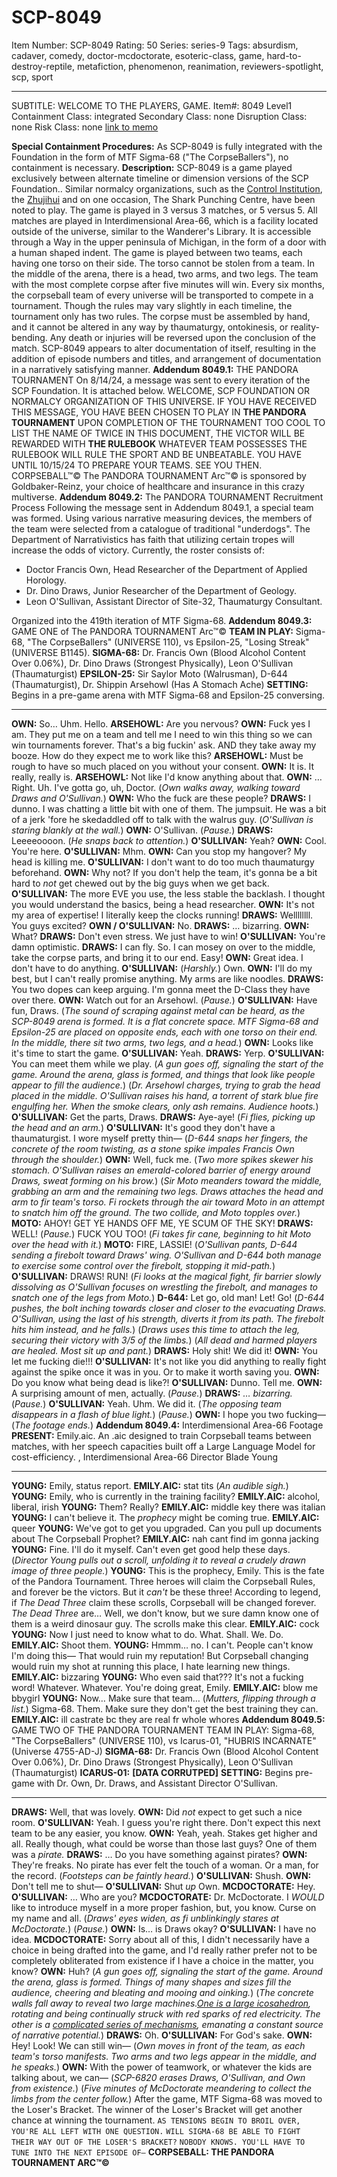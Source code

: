 # SCP-8049
Item Number: SCP-8049
Rating: 50
Series: series-9
Tags: absurdism, cadaver, comedy, doctor-mcdoctorate, esoteric-class, game, hard-to-destroy-reptile, metafiction, phenomenon, reanimation, reviewers-spotlight, scp, sport

---

SUBTITLE: WELCOME TO THE PLAYERS, GAME.
Item#: 8049
Level1
Containment Class:
integrated
Secondary Class:
none
Disruption Class:
none
Risk Class:
none
[link to memo](/classification-committee-memo)  

**Special Containment Procedures:** As SCP-8049 is fully integrated with the Foundation in the form of MTF Sigma-68 ("The CorpseBallers"), no containment is necessary.
**Description:** SCP-8049 is a game played exclusively between alternate timeline or dimension versions of the SCP Foundation.. Similar normalcy organizations, such as the [Control Institution](https://scp-wiki.wikidot.com/scp-8399), the [Zhujihui](http://scp-int.wikidot.com/k-s-g-hub) and on one occasion, The Shark Punching Centre, have been noted to play. The game is played in 3 versus 3 matches, or 5 versus 5.
All matches are played in Interdimensional Area-66, which is a facility located outside of the universe, similar to the Wanderer's Library. It is accessible through a Way in the upper peninsula of Michigan, in the form of a door with a human shaped indent.
The game is played between two teams, each having one torso on their side. The torso cannot be stolen from a team. In the middle of the arena, there is a head, two arms, and two legs. The team with the most complete corpse after five minutes will win.
Every six months, the corpseball team of every universe will be transported to compete in a tournament. Though the rules may vary slightly in each timeline, the tournament only has two rules. The corpse must be assembled by hand, and it cannot be altered in any way by thaumaturgy, ontokinesis, or reality-bending. Any death or injuries will be reversed upon the conclusion of the match.
SCP-8049 appears to alter documentation of itself, resulting in the addition of episode numbers and titles, and arrangement of documentation in a narratively satisfying manner.
**Addendum 8049.1:** THE PANDORA TOURNAMENT
On 8/14/24, a message was sent to every iteration of the SCP Foundation. It is attached below.
WELCOME, SCP FOUNDATION OR NORMALCY ORGANIZATION OF THIS UNIVERSE.
IF YOU HAVE RECEIVED THIS MESSAGE, YOU HAVE BEEN CHOSEN TO PLAY IN
**THE PANDORA TOURNAMENT**
UPON COMPLETION OF THE TOURNAMENT TOO COOL TO LIST THE NAME OF TWICE IN THIS DOCUMENT, THE VICTOR WILL BE REWARDED WITH
**THE RULEBOOK**
WHATEVER TEAM POSSESSES
THE RULEBOOK
WILL RULE THE SPORT AND BE UNBEATABLE.
YOU HAVE UNTIL 10/15/24 TO PREPARE YOUR TEAMS.
SEE YOU THEN.
CORPSEBALL™© The PANDORA TOURNAMENT Arc™© is sponsored by Goldbaker-Reinz, your choice of healthcare and insurance in this crazy multiverse.
**Addendum 8049.2:** The PANDORA TOURNAMENT Recruitment Process
Following the message sent in Addendum 8049.1, a special team was formed. Using various narrative measuring devices, the members of the team were selected from a catalogue of traditional "underdogs". The Department of Narrativistics has faith that utilizing certain tropes will increase the odds of victory.
Currently, the roster consists of:
  * Doctor Francis Own, Head Researcher of the Department of Applied Horology.
  * Dr. Dino Draws, Junior Researcher of the Department of Geology.
  * Leon O'Sullivan, Assistant Director of Site-32, Thaumaturgy Consultant.

Organized into the 419th iteration of MTF Sigma-68.
**Addendum 8049.3:** GAME ONE of The PANDORA TOURNAMENT Arc™©
**TEAM IN PLAY:**
Sigma-68, "The CorpseBallers" (UNIVERSE 110), vs Epsilon-25, "Losing Streak" (UNIVERSE B1145).
**SIGMA-68:** Dr. Francis Own (Blood Alcohol Content Over 0.06%), Dr. Dino Draws (Strongest Physically), Leon O'Sullivan (Thaumaturgist)
**EPSILON-25:** Sir Saylor Moto (Walrusman), D-644 (Thaumaturgist), Dr. Shippin Arsehowl (Has A Stomach Ache)
**SETTING:** Begins in a pre-game arena with MTF Sigma-68 and Epsilon-25 conversing.
* * *
**OWN:** So… Uhm. Hello.
**ARSEHOWL:** Are you nervous?
**OWN:** Fuck yes I am. They put me on a team and tell me I need to win this thing so we can win tournaments forever. That's a big fuckin' ask. AND they take away my booze. How do they expect me to work like this?
**ARSEHOWL:** Must be rough to have so much placed on you without your consent.
**OWN:** It is. It really, really is.
**ARSEHOWL:** Not like I'd know anything about that.
**OWN:** … Right. Uh. I've gotta go, uh, Doctor.
(_Own walks away, walking toward Draws and O'Sullivan._)
**OWN:** Who the fuck are these people?
**DRAWS:** I dunno. I was chatting a little bit with one of them. The jumpsuit. He was a bit of a jerk 'fore he skedaddled off to talk with the walrus guy.
(_O'Sullivan is staring blankly at the wall._)
**OWN:** O'Sullivan.
(_Pause._)
**DRAWS:** Leeeeoooon.
(_He snaps back to attention._)
**O'SULLIVAN:** Yeah?
**OWN:** Cool. You're here.
**O'SULLIVAN:** Mhm.
**OWN:** Can you stop my hangover? My head is killing me.
**O'SULLIVAN:** I don't want to do too much thaumaturgy beforehand.
**OWN:** Why not? If you don't help the team, it's gonna be a bit hard to _not_ get chewed out by the big guys when we get back.
**O'SULLIVAN:** The more EVE you use, the less stable the backlash. I thought you would understand the basics, being a head researcher.
**OWN:** It's not my area of expertise! I literally keep the clocks running!
**DRAWS:** Wellllllll. You guys excited?
**OWN / O'SULLIVAN:** No.
**DRAWS:** … bizarring.
**OWN:** What?
**DRAWS:** Don't even stress. We just have to win!
**O'SULLIVAN:** You're damn optimistic.
**DRAWS:** I can fly. So. I can mosey on over to the middle, take the corpse parts, and bring it to our end. Easy!
**OWN:** Great idea. I don't have to do anything.
**O'SULLIVAN:** (_Harshly._) Own.
**OWN:** I'll do my best, but I can't really promise anything. My arms are like noodles.
**DRAWS:** You two dopes can keep arguing. I'm gonna meet the D-Class they have over there.
**OWN:** Watch out for an Arsehowl.
(_Pause._)
**O'SULLIVAN:** Have fun, Draws.
(_The sound of scraping against metal can be heard, as the SCP-8049 arena is formed. It is a flat concrete space. MTF Sigma-68 and Epsilon-25 are placed on opposite ends, each with one torso on their end. In the middle, there sit two arms, two legs, and a head._)
**OWN:** Looks like it's time to start the game.
**O'SULLIVAN:** Yeah.
**DRAWS:** Yerp.
**O'SULLIVAN:** You can meet them while we play.
(_A gun goes off, signaling the start of the game. Around the arena, glass is formed, and things that look like people appear to fill the audience._)
(_Dr. Arsehowl charges, trying to grab the head placed in the middle. O'Sullivan raises his hand, a torrent of stark blue fire engulfing her. When the smoke clears, only ash remains. Audience hoots._)
**O'SULLIVAN:** Get the parts, Draws.
**DRAWS:** Aye-aye!
(_Fi flies, picking up the head and an arm._)
**O'SULLIVAN:** It's good they don't have a thaumaturgist. I wore myself pretty thin—
(_D-644 snaps her fingers, the concrete of the room twisting, as a stone spike impales Francis Own through the shoulder._)
**OWN:** Well, fuck me.
(_Two more spikes skewer his stomach. O'Sullivan raises an emerald-colored barrier of energy around Draws, sweat forming on his brow._)
(_Sir Moto meanders toward the middle, grabbing an arm and the remaining two legs. Draws attaches the head and arm to fir team's torso. Fi rockets through the air toward Moto in an attempt to snatch him off the ground. The two collide, and Moto topples over._)
**MOTO:** AHOY! GET YE HANDS OFF ME, YE SCUM OF THE SKY!
**DRAWS:** WELL! (_Pause._) FUCK YOU TOO! (_Fi takes fir cane, beginning to hit Moto over the head with it._)
**MOTO:** FIRE, LASSIE!
(_O'Sullivan pants, D-644 sending a firebolt toward Draws' wing. O'Sullivan and D-644 both manage to exercise some control over the firebolt, stopping it mid-path._)
**O'SULLIVAN:** DRAWS! RUN!
(_Fi looks at the magical fight, fir barrier slowly dissolving as O'Sullivan focuses on wrestling the firebolt, and manages to snatch one of the legs from Moto._)
**D-644:** Let go, old man! Let! Go!
(_D-644 pushes, the bolt inching towards closer and closer to the evacuating Draws. O'Sullivan, using the last of his strength, diverts it from its path. The firebolt hits him instead, and he falls._)
(_Draws uses this time to attach the leg, securing their victory with 3/5 of the limbs._)
(_All dead and harmed players are healed. Most sit up and pant._)
**DRAWS:** Holy shit! We did it!
**OWN:** You let me fucking die!!!
**O'SULLIVAN:** It's not like you did anything to really fight against the spike once it was in you. Or to make it worth saving you.
**OWN:** Do you know what being dead is like?!
**O'SULLIVAN:** Dunno. Tell me.
**OWN:** A surprising amount of men, actually.
(_Pause._)
**DRAWS:** _… bizarring._
(_Pause._)
**O'SULLIVAN:** Yeah. Uhm. We did it.
(_The opposing team disappears in a flash of blue light._)
(_Pause._)
**OWN:** I hope you two fucking—
(_The footage ends._)
**Addendum 8049.4:** Interdimensional Area-66 Footage
**PRESENT:** Emily.aic. An .aic designed to train Corpseball teams between matches, with her speech capacities built off a Large Language Model for cost-efficiency. , Interdimensional Area-66 Director Blade Young
* * *
**YOUNG:** Emily, status report.
**EMILY.AIC:** stat tits
(_An audible sigh._)
**YOUNG:** Emily, who is currently in the training facility?
**EMILY.AIC:** alcohol, liberal, irish
**YOUNG:** Them? Really?
**EMILY.AIC:** middle key there was italian
**YOUNG:** I can't believe it. The _prophecy_ might be coming true.
**EMILY.AIC:** queer
**YOUNG:** We've got to get you upgraded. Can you pull up documents about The Corpseball Prophet?
**EMILY.AIC:** nah cant find im gonna jacking
**YOUNG:** Fine. I'll do it myself. Can't even get good help these days.
(_Director Young pulls out a scroll, unfolding it to reveal a crudely drawn image of three people._)
**YOUNG:** This is the prophecy, Emily. This is the fate of the Pandora Tournament. Three heroes will claim the Corpseball Rules, and forever be the victors. But it _can't_ be these three! According to legend, if _The Dead Three_ claim these scrolls, Corpseball will be changed forever. _The Dead Three_ are… Well, we don't know, but we sure damn know one of them is a weird dinosaur guy. The scrolls make this clear.
**EMILY.AIC:** cock
**YOUNG:** Now I just need to know what to do. What. Shall. We. Do.
**EMILY.AIC:** Shoot them.
**YOUNG:** Hmmm… no. I can't. People can't know I'm doing this— That would ruin my reputation! But Corpseball changing would ruin my shot at running this place, I hate learning new things.
**EMILY.AIC:** bizzaring
**YOUNG:** Who even said that??? It's not a fucking word! Whatever. Whatever. You're doing great, Emily.
**EMILY.AIC:** blow me bbygirl
**YOUNG:** Now… Make sure that team… (_Mutters, flipping through a list._) Sigma-68. Them. Make sure they don't get the best training they can.
**EMILY.AIC:** ill castrate bc they are real fr whole whores
**Addendum 8049.5:** GAME TWO OF THE PANDORA TOURNAMENT
TEAM IN PLAY:
Sigma-68, "The CorpseBallers" (UNIVERSE 110), vs Icarus-01, "HUBRIS INCARNATE" (Universe 4755-AD-J)
**SIGMA-68:** Dr. Francis Own (Blood Alcohol Content Over 0.06%), Dr. Dino Draws (Strongest Physically), Leon O'Sullivan (Thaumaturgist)
**ICARUS-01:** **[DATA CORRUTPED]**
**SETTING:** Begins pre-game with Dr. Own, Dr. Draws, and Assistant Director O'Sullivan.
* * *
**DRAWS:** Well, that was lovely.
**OWN:** Did _not_ expect to get such a nice room.
**O'SULLIVAN:** Yeah. I guess you're right there. Don't expect this next team to be any easier, you know.
**OWN:** Yeah, yeah. Stakes get higher and all. Really though, what could be worse than those last guys? One of them was a _pirate._
**DRAWS:** … Do you have something against pirates?
**OWN:** They're freaks. No pirate has ever felt the touch of a woman. Or a man, for the record.
(_Footsteps can be faintly heard._)
**O'SULLIVAN:** Shush.
**OWN:** Don't tell me to shut—
**O'SULLIVAN:** Shut _up_ Own.
**MCDOCTORATE:** Hey.
**O'SULLIVAN:** … Who are you?
**MCDOCTORATE:** Dr. McDoctorate. I _WOULD_ like to introduce myself in a more proper fashion, but, you know. Curse on my name and all.
(_Draws' eyes widen, as fi unblinkingly stares at McDoctorate._)
(_Pause._)
**OWN:** Is… is Draws okay?
**O'SULLIVAN:** I have no idea.
**MCDOCTORATE:** Sorry about all of this, I didn't necessarily have a choice in being drafted into the game, and I'd really rather prefer not to be completely obliterated from existence if I have a choice in the matter, you know?
**OWN:** Huh?
(_A gun goes off, signaling the start of the game. Around the arena, glass is formed. Things of many shapes and sizes fill the audience, cheering and bleating and mooing and oinking._)
(_The concrete walls fall away to reveal two large machines.[One is a large icosahedron](https://scp-wiki.wikidot.com/scp-6820), rotating and being continually struck with red sparks of red electricity. The other is a [complicated series of mechanisms](https://scp-wiki.wikidot.com/scp-6747), emanating a constant source of narrative potential._)
**DRAWS:** Oh.
**O'SULLIVAN:** For God's sake.
**OWN:** Hey! Look! We can still win—
(_Own moves in front of the team, as each team's torso manifests. Two arms and two legs appear in the middle, and he speaks._)
**OWN:** With the power of teamwork, or whatever the kids are talking about, we can—
(_SCP-6820 erases Draws, O'Sullivan, and Own from existence._)
(_Five minutes of McDoctorate meandering to collect the limbs from the center follow._)
After the game, MTF Sigma-68 was moved to the Loser's Bracket. The winner of the Loser's Bracket will get another chance at winning the tournament.
`AS TENSIONS BEGIN TO BROIL OVER, YOU'RE ALL LEFT WITH ONE QUESTION.`
`WILL SIGMA-68 BE ABLE TO FIGHT THEIR WAY OUT OF THE LOSER'S BRACKET?`
`NOBODY KNOWS. YOU'LL HAVE TO TUNE INTO THE NEXT EPISODE OF—`
**CORPSEBALL: THE PANDORA TOURNAMENT ARC™©**
